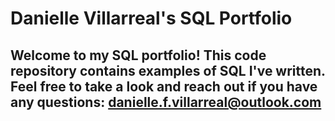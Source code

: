 # Danielle Villarreal's SQL Portfolio

## Welcome to my SQL portfolio! This code repository contains examples of SQL I've written. Feel free to take a look and reach out if you have any questions: danielle.f.villarreal@outlook.com
